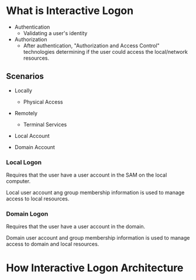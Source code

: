# What is Interactive Logon

- Authentication
  - Validating a user's identity
- Authorization
  - After authentication, "Authorization and Access Control" technologies determining if the user could access the local/network resources.

## Scenarios

- Locally
  - Physical Access
- Remotely
  - Terminal Services

- Local Account
- Domain Account

### Local Logon

Requires that the user have a user account in the SAM on the local computer.

Local user account ang group membership information is used to manage access to local resources.

### Domain Logon

Requires that the user have a user account in the domain.

Domain user account and group membership information is used to manage access to domain and local resources.

# How Interactive Logon Architecture
